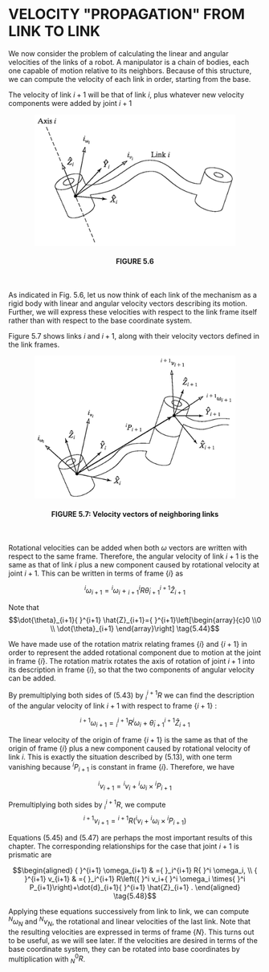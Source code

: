 &emsp;
# VELOCITY "PROPAGATION" FROM LINK TO LINK

We now consider the problem of calculating the linear and angular velocities of the links of a robot. A manipulator is a chain of bodies, each one capable of motion relative to its neighbors. Because of this structure, we can compute the velocity of each link in order, starting from the base. 

The velocity of link $i + 1$ will be that of link $i$, plus whatever new velocity components were added by joint $i + 1$

<div align=center>
    <img src="imgs/5.6.png" width=400>
    <h4>FIGURE 5.6</h>
</div>
&emsp;

As indicated in Fig. 5.6, let us now think of each link of the mechanism as a rigid body with linear and angular velocity vectors describing its motion. Further, we will express these velocities with respect to the link frame itself rather than with respect to the base coordinate system. 


Figure 5.7 shows links $i$ and $i + 1$, along with their velocity vectors defined in the link frames.

<div align=center>
    <img src="imgs/5.7.png" width=400>
    <h4>FIGURE 5.7: Velocity vectors of neighboring links</h>
</div>
&emsp;

Rotational velocities can be added when both $\omega$ vectors are written with respect to the same frame. Therefore, the angular velocity of link $i + 1$ is the same as that of link $i$ plus a new component caused by rotational velocity at joint $i+1$. This can be written in terms of frame $\{i\}$ as

$${ }^i \omega_{i+1}={ }^i \omega_i+{ }_{i+1}^i R \dot{\theta}_{i+1}{ }^{i+1} \hat{Z}_{i+1} \tag{5.43}$$

Note that
$$\dot{\theta}_{i+1}{ }^{i+1} \hat{Z}_{i+1}={ }^{i+1}\left[\begin{array}{c}0 \\0 \\ \dot{\theta}_{i+1}
\end{array}\right] \tag{5.44}$$

We have made use of the rotation matrix relating frames $\{i\}$ and $\{i+1\}$ in order to represent the added rotational component due to motion at the joint in frame $\{i\}$. The rotation matrix rotates the axis of rotation of joint $i+1$ into its description in frame $\{i\}$, so that the two components of angular velocity can be added.

By premultiplying both sides of $(5.43)$ by ${ }_i^{i+1} R$ we can find the description of the angular velocity of link $i+1$ with respect to frame $\{i+1\}$ :

$${ }^{i+1} \omega_{i+1}={ }_i^{i+1} R^i \omega_i+\dot{\theta}_{i+1}{ }^{i+1} \hat{Z}_{i+1} \tag{5.45}$$

The linear velocity of the origin of frame $\{i+1\}$ is the same as that of the origin of frame $\{i\}$ plus a new component caused by rotational velocity of link $i$. This is exactly the situation described by (5.13), with one term vanishing because ${ }^i P_{i+1}$ is constant in frame $\{i\}$. Therefore, we have

$${ }^i v_{i+1}={ }^i v_i+{ }^i \omega_i \times{ }^i P_{i+1} \tag{5.46}$$

Premultiplying both sides by ${ }_i^{i+1} R$, we compute
$${ }^{i+1} v_{i+1}={ }^{i+1} R\left({ }^i v_i+{ }^i \omega_i \times{ }^i P_{i+1}\right) \tag{5.47}$$

Equations $(5.45)$ and $(5.47)$ are perhaps the most important results of this chapter. The corresponding relationships for the case that joint $i+1$ is prismatic are

$$\begin{aligned}
{ }^{i+1} \omega_{i+1} & ={ }_i^{i+1} R{ }^i \omega_i, \\
{ }^{i+1} v_{i+1} & ={ }_i^{i+1} R\left({ }^i v_i+{ }^i \omega_i \times{ }^i P_{i+1}\right)+\dot{d}_{i+1}{ }^{i+1} \hat{Z}_{i+1} .
\end{aligned} \tag{5.48}$$

Applying these equations successively from link to link, we can compute ${ }^N \omega_N$ and ${ }^N v_N$, the rotational and linear velocities of the last link. Note that the resulting velocities are expressed in terms of frame $\{N\}$. This turns out to be useful, as we will see later. If the velocities are desired in terms of the base coordinate system, they can be rotated into base coordinates by multiplication with ${ }_N^0 R$.